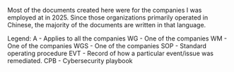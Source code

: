 Most of the documents created here were for the companies I was employed at in 2025.
Since those organizations primarily operated in Chinese, the majority of the documents are written in that language.

Legend:
A - Applies to all the companies
WG - One of the companies
WM - One of the companies
WGS - One of the companies
SOP - Standard operating procedure
EVT - Record of how a particular event/issue was remediated.
CPB - Cybersecurity playbook
